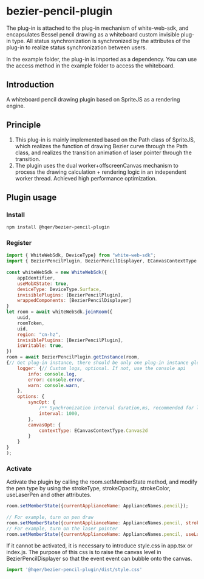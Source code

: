  # bezier-pencil-plugin 
 
The plug-in is attached to the plug-in mechanism of white-web-sdk, and encapsulates Bessel pencil drawing as a whiteboard custom invisible plug-in type. All status synchronization is synchronized by the attributes of the plug-in to realize status synchronization between users. 
 
In the example folder, the plug-in is imported as a dependency. You can use the access method in the example folder to access the whiteboard. 
 
## Introduction 
 
A whiteboard pencil drawing plugin based on SpriteJS as a rendering engine. 
 
## Principle 
 
1. This plug-in is mainly implemented based on the Path class of SpriteJS, which realizes the function of drawing Bezier curve through the Path class, and realizes the transition animation of laser pointer through the transition. 
2. The plugin uses the dual worker+offscreenCanvas mechanism to process the drawing calculation + rendering logic in an independent worker thread. Achieved high performance optimization. 
 
## Plugin usage 
 
### Install 
 
```bash 
npm install @hqer/bezier-pencil-plugin 
```
 
### Register 
 
```js 
import { WhiteWebSdk, DeviceType} from "white-web-sdk"; 
import { BezierPencilPlugin, BezierPencilDisplayer, ECanvasContextType } from "@hqer/bezier-pencil-plugin"; 
 
const whiteWebSdk = new WhiteWebSdk({ 
    appIdentifier, 
    useMobXState: true, 
    deviceType: DeviceType.Surface, 
    invisiblePlugins: [BezierPencilPlugin], 
    wrappedComponents: [BezierPencilDisplayer] 
} 
let room = await whiteWebSdk.joinRoom({ 
    uuid, 
    roomToken, 
    uid, 
    region: "cn-hz", 
    invisiblePlugins: [BezierPencilPlugin], 
    isWritable: true, 
}) 
room = await BezierPencilPlugin.getInstance(room, 
{// Get plug-in instance, there should be only one plug-in instance globally, which must be called after joinRoom 
    logger: {// Custom logs, optional. If not, use the console api 
        info: console.log, 
        error: console.error, 
        warn: console.warn, 
    }, 
    options: { 
        syncOpt: { 
            /** Synchronization interval duration,ms, recommended for low performance terminals, not less than 500ms **/ 
            interval: 1000, 
        }, 
        canvasOpt: { 
            contextType: ECanvasContextType.Canvas2d 
        } 
    } 
} 
); 
```
 
### Activate 

Activate the plugin by calling the room.setMemberState method, and modify the pen type by using the strokeType, strokeOpacity, strokeColor, useLaserPen and other attributes. 

```js 
room.setMemberState({currentApplianceName: ApplianceNames.pencil}); 
 
// For example, turn on pen draw 
room.setMemberState({currentApplianceName: ApplianceNames.pencil, strokeType: EStrokeType.Stroke, strokeOpacity:1}); 
// For example, turn on the laser pointer 
room.setMemberState({currentApplianceName: ApplianceNames.pencil, useLaserPen: true, strokeType: EStrokeType.Normal}); 
```
 
If it cannot be activated, it is necessary to introduce style.css in app.tsx or index.js. The purpose of this css is to raise the canvas level in BezierPencilDisplayer so that the event event can bubble onto the canvas. 

```js 
import '@hqer/bezier-pencil-plugin/dist/style.css' 
```